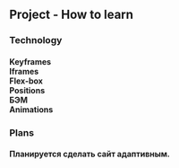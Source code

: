 ## Project - How to learn

### Technology

#### Keyframes<br>Iframes<br>Flex-box<br>Positions<br>БЭМ<br>Animations

### Plans

#### Планируется сделать сайт адаптивным.

